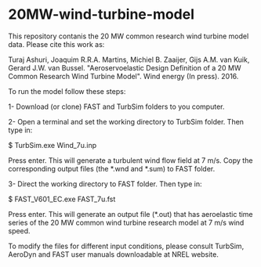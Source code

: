 # 20MW-wind-turbine-model
This repository contanis the 20 MW common research wind turbine model data. Please cite this work as:

Turaj Ashuri, Joaquim R.R.A. Martins, Michiel B. Zaaijer, Gijs A.M. van Kuik, Gerard J.W. van Bussel. "Aeroservoelastic Design Definition of a
20 MW Common Research Wind Turbine Model". Wind energy (In press). 2016.

To run the model follow these steps:

1- Download (or clone) FAST and TurbSim folders to you computer.

2- Open a terminal and set the working directory to TurbSim folder. Then type in:

$ TurbSim.exe Wind_7u.inp

Press enter. This will generate a turbulent wind flow field at 7 m/s. Copy the corresponding output files (the *.wnd and *.sum) to FAST folder.

3- Direct the working directory to FAST folder. Then type in:

$ FAST_V601_EC.exe FAST_7u.fst

Press enter. This will generate an output file (*.out) that has aeroelastic time series of the 20 MW common wind turbine research model at 7 m/s wind speed.

To modify the files for different input conditions, please consult TurbSim, AeroDyn and FAST user manuals downloadable at NREL website.



